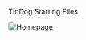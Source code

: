 TinDog Starting Files

![Homepage](https://user-images.githubusercontent.com/73597256/100620752-c886c400-3344-11eb-86c6-26ea081ae666.JPG)
